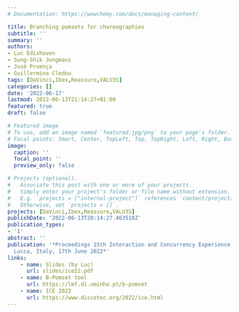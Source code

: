 ```yaml
---
# Documentation: https://wowchemy.com/docs/managing-content/

title: Branching pomsets for choreographies
subtitle: ''
summary: ''
authors:
- Luc Edixhoven
- Sung-Shik Jongmans
- José Proença
- Guillermina Cledou
tags: [DaVinci,Ibex,Reassure,VALU3S]
categories: []
date: '2022-06-17'
lastmod: 2022-06-13T21:14:27+01:00
featured: true
draft: false

# Featured image
# To use, add an image named `featured.jpg/png` to your page's folder.
# Focal points: Smart, Center, TopLeft, Top, TopRight, Left, Right, BottomLeft, Bottom, BottomRight.
image:
  caption: ''
  focal_point: ''
  preview_only: false

# Projects (optional).
#   Associate this post with one or more of your projects.
#   Simply enter your project's folder or file name without extension.
#   E.g. `projects = ["internal-project"]` references `content/project/deep-learning/index.md`.
#   Otherwise, set `projects = []`.
projects: [DaVinci,Ibex,Reassure,VALU3S]
publishDate: '2022-06-13T20:14:27.463518Z'
publication_types:
- '1'
abstract: ''
publication: '*Proceedings 15th Interaction and Concurrency Experience, ICE 2022,
  Lucca, Italy, 17th June 2022*'
links:
    - name: Slides (by Luc)
      url: slides/ice22.pdf
    - name: B-Pomset tool
      url: https://lmf.di.uminho.pt/b-pomset
    - name: ICE 2022
      url: https://www.discotec.org/2022/ice.html
---
```

